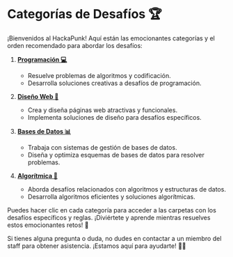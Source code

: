 # Categorías de Desafíos 🏆

¡Bienvenidos al HackaPunk! Aquí están las emocionantes categorías y el orden recomendado para abordar los desafíos:

1. [**Programación 💻**](Programación/Programación.md)
   - Resuelve problemas de algoritmos y codificación.
   - Desarrolla soluciones creativas a desafíos de programación.

2. [**Diseño Web 🎨**](Diseño%20Web/Diseño%20Web.md)
   - Crea y diseña páginas web atractivas y funcionales.
   - Implementa soluciones de diseño para desafíos específicos.

3. [**Bases de Datos 📊**](Bases%20de%20Datos/Bases%20de%20Datos.md)
   - Trabaja con sistemas de gestión de bases de datos.
   - Diseña y optimiza esquemas de bases de datos para resolver problemas.

4. [**Algorítmica 🧮**](Algorítmica/Algorítmia.md)
   - Aborda desafíos relacionados con algoritmos y estructuras de datos.
   - Desarrolla algoritmos eficientes y soluciones algorítmicas.

Puedes hacer clic en cada categoría para acceder a las carpetas con los desafíos específicos y reglas. ¡Diviértete y aprende mientras resuelves estos emocionantes retos! 🚀

Si tienes alguna pregunta o duda, no dudes en contactar a un miembro del staff para obtener asistencia. ¡Estamos aquí para ayudarte! 🤖✨
